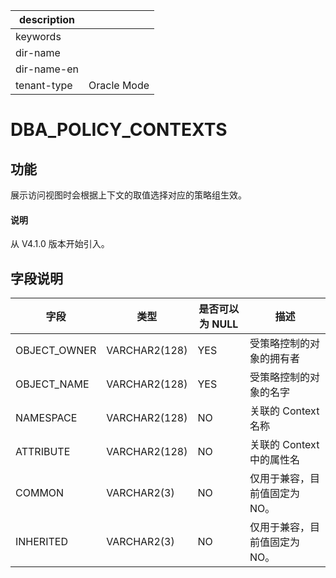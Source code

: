 |description||
|---|---|
|keywords||
|dir-name||
|dir-name-en||
|tenant-type|Oracle Mode|

# DBA_POLICY_CONTEXTS

## 功能

展示访问视图时会根据上下文的取值选择对应的策略组生效。

<main id="notice" type='explain'>
  <h4>说明</h4>
  <p>从 V4.1.0 版本开始引入。</p>
</main>

## 字段说明

| 字段 | 类型 | 是否可以为 NULL | 描述 |
| --- | --- | --- | --- |
| OBJECT_OWNER | VARCHAR2(128) | YES | 受策略控制的对象的拥有者 |
| OBJECT_NAME | VARCHAR2(128) | YES | 受策略控制的对象的名字 |
| NAMESPACE | VARCHAR2(128) | NO | 关联的 Context 名称 |
| ATTRIBUTE | VARCHAR2(128) | NO | 关联的 Context 中的属性名 |
| COMMON | VARCHAR2(3) | NO | 仅用于兼容，目前值固定为 NO。 |
| INHERITED | VARCHAR2(3) | NO | 仅用于兼容，目前值固定为 NO。 |

